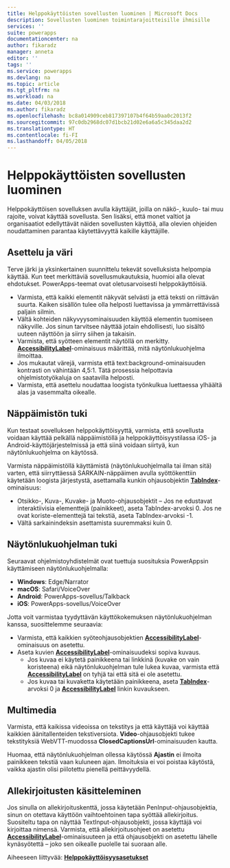 ```yaml
---
title: Helppokäyttöisten sovellusten luominen | Microsoft Docs
description: Sovellusten luominen toimintarajoitteisille ihmisille
services: ''
suite: powerapps
documentationcenter: na
author: fikaradz
manager: anneta
editor: ''
tags: ''
ms.service: powerapps
ms.devlang: na
ms.topic: article
ms.tgt_pltfrm: na
ms.workload: na
ms.date: 04/03/2018
ms.author: fikaradz
ms.openlocfilehash: bc8a014909ceb817397107b4f64b59aa0c2013f2
ms.sourcegitcommit: 97c0db2968dc07d1bcb21d02e6a6a5c345daa2d2
ms.translationtype: HT
ms.contentlocale: fi-FI
ms.lasthandoff: 04/05/2018
---
```

# <a name="create-accessible-apps"></a>Helppokäyttöisten sovellusten luominen
Helppokäyttöisen sovelluksen avulla käyttäjät, joilla on näkö-, kuulo- tai muu rajoite, voivat käyttää sovellusta.  Sen lisäksi, että monet valtiot ja organisaatiot edellyttävät näiden sovellusten käyttöä, alla olevien ohjeiden noudattaminen parantaa käytettävyyttä kaikille käyttäjille.

## <a name="layout-and-color"></a>Asettelu ja väri
Terve järki ja yksinkertainen suunnittelu tekevät sovelluksista helpompia käyttää.  Kun teet merkittäviä sovellusmukautuksia, huomioi alla olevat ehdotukset.  PowerApps-teemat ovat oletusarvoisesti helppokäyttöisiä.
- Varmista, että kaikki elementit näkyvät selvästi ja että teksti on riittävän suurta.  Kaiken sisällön tulee olla helposti luettavissa ja ymmärrettävissä paljain silmin.
- Vältä kohteiden näkyvyysominaisuuden käyttöä elementin tuomiseen näkyville.  Jos sinun tarvitsee näyttää jotain ehdollisesti, luo sisältö uuteen näyttöön ja siirry siihen ja takaisin.
- Varmista, että syötteen elementit näytöllä on merkitty. **[AccessibilityLabel](controls/properties-accessibility.md)**-ominaisuus määrittää, mitä näytönlukuohjelma ilmoittaa.
- Jos mukautat värejä, varmista että text:background-ominaisuuden kontrasti on vähintään 4,5:1.  Tätä prosessia helpottavia ohjelmistotyökaluja on saatavilla helposti.
- Varmista, että asettelu noudattaa loogista työnkulkua luettaessa ylhäältä alas ja vasemmalta oikealle.


## <a name="keyboard-support"></a>Näppäimistön tuki
Kun testaat sovelluksen helppokäyttöisyyttä, varmista, että sovellusta voidaan käyttää pelkällä näppäimistöllä ja helppokäyttöisyystilassa iOS- ja Android-käyttöjärjestelmissä ja että siinä voidaan siirtyä, kun näytönlukuohjelma on käytössä.

Varmista näppäimistöllä käyttämistä (näytönlukuohjelmalla tai ilman sitä) varten, että siirryttäessä SARKAIN-näppäimen avulla syöttökenttiin käytetään loogista järjestystä, asettamalla kunkin ohjausobjektin **[TabIndex](controls/properties-accessibility.md)**-ominaisuus:
- Otsikko-, Kuva-, Kuvake- ja Muoto-ohjausobjektit – Jos ne edustavat interaktiivisia elementtejä (painikkeet), aseta TabIndex-arvoksi 0. Jos ne ovat koriste-elementtejä tai tekstiä, aseta TabIndex-arvoksi -1.
- Vältä sarkainindeksin asettamista suuremmaksi kuin 0.

## <a name="screen-reader-support"></a>Näytönlukuohjelman tuki
Seuraavat ohjelmistoyhdistelmät ovat tuettuja suosituksia PowerAppsin käyttämiseen näytönlukuohjelmalla:

- **Windows**: Edge/Narrator
- **macOS**: Safari/VoiceOver
- **Android**: PowerApps-sovellus/Talkback
- **iOS**: PowerApps-sovellus/VoiceOver

Jotta voit varmistaa tyydyttävän käyttökokemuksen näytönlukuohjelman kanssa, suosittelemme seuraavia:

- Varmista, että kaikkien syöteohjausobjektien **[AccessibilityLabel](controls/properties-accessibility.md)**-ominaisuus on asetettu.
- Aseta kuvien **[AccessibilityLabel](controls/properties-accessibility.md)**-ominaisuudeksi sopiva kuvaus.
  - Jos kuvaa ei käytetä painikkeena tai linkkinä (kuvake on vain koristeena) eikä näytönlukuohjelman tule lukea kuvaa, varmista että **[AccessibilityLabel](controls/properties-accessibility.md)** on tyhjä tai että sitä ei ole asetettu.
  - Jos kuvaa tai kuvaketta käytetään painikkeena, aseta **[TabIndex](controls/properties-accessibility.md)**-arvoksi 0 ja **[AccessibilityLabel](controls/properties-accessibility.md)** linkin kuvaukseen.


## <a name="multimedia"></a>Multimedia
Varmista, että kaikissa videoissa on tekstitys ja että käyttäjä voi käyttää kaikkien äänitallenteiden tekstiversiota.  **Video**-ohjausobjekti tukee tekstityksiä WebVTT-muodossa **ClosedCaptionsUrl**-ominaisuuden kautta.

Huomaa, että näytönlukuohjelman ollessa käytössä **Ajastin** ei ilmoita painikkeen tekstiä vaan kuluneen ajan.  Ilmoituksia ei voi poistaa käytöstä, vaikka ajastin olisi piilotettu pienellä peittävyydellä.

## <a name="working-with-signatures"></a>Allekirjoitusten käsitteleminen
Jos sinulla on allekirjoituskenttä, jossa käytetään PenInput-ohjausobjektia, sinun on otettava käyttöön vaihtoehtoinen tapa syöttää allekirjoitus.  Suositeltu tapa on näyttää TextInput-ohjausobjekti, jossa käyttäjä voi kirjoittaa nimensä.  Varmista, että allekirjoitusohjeet on asetettu **[AccessibilityLabel](controls/properties-accessibility.md)**-ominaisuuteen ja että ohjausobjekti on asetettu lähelle kynäsyötettä – joko sen oikealle puolelle tai suoraan alle.



Aiheeseen liittyvää: **[Helppokäyttöisyysasetukset](controls/properties-accessibility.md)**
